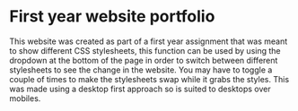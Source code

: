 # First year website portfolio
This website was created as part of a first year assignment that was meant to show different CSS stylesheets, this function can be used by using the dropdown at the bottom of the page in order to switch between different stylesheets to see the change in the website. You may have to toggle a couple of times to make the stylesheets swap while it grabs the styles.
This was made using a desktop first approach so is suited to desktops over mobiles. 
